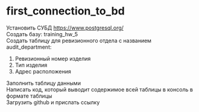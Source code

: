 # first_connection_to_bd

Установить СУБД https://www.postgresql.org/  
Создать базу: training_hw_5  
Создать таблицу для ревизионного отдела с названием audit_department:  
1. Ревизионный номер изделия
2. Тип изделия
3. Адрес расположения

Заполнить таблицу данными  
Написать код, который выводит содержимое всей таблицы в консоль в формате таблицы  
Загрузить github и прислать ссылку  
